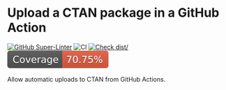 # Upload a CTAN package in a GitHub Action

[![GitHub Super-Linter](https://github.com/zauguin/ctan-upload/actions/workflows/linter.yml/badge.svg)](https://github.com/super-linter/super-linter)
![CI](https://github.com/zauguin/ctan-upload/actions/workflows/ci.yml/badge.svg)
[![Check dist/](https://github.com/zauguin/ctan-upload/actions/workflows/check-dist.yml/badge.svg)](https://github.com/zauguin/ctan-upload/actions/workflows/check-dist.yml)
[![Coverage](./badges/coverage.svg)](./badges/coverage.svg)

Allow automatic uploads to CTAN from GitHub Actions.

